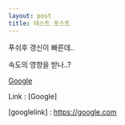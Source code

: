 ```yaml
---
layout: post
title: 테스트 포스트
---
```

 푸쉬후 갱신이 빠른데..

 속도의 영향을 받나..?



[Google](https://google.com)

Link : [Google]
<!--  -->
[googlelink] : https://google.com







